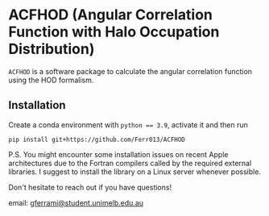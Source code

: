 # ACFHOD (Angular Correlation Function with Halo Occupation Distribution)

``ACFHOD`` is a software package to calculate the angular correlation function using the HOD formalism.

Installation
------------
Create a conda environment with `python == 3.9`, activate it and then run

``pip install git+https://github.com/Ferr013/ACFHOD``

P.S. You might encounter some installation issues on recent Apple architectures
due to the Fortran compilers called by the required external libraries.
I suggest to install the library on a Linux server whenever possible.

Don't hesitate to reach out if you have questions!

email: [gferrami@student.unimelb.edu.au](mailto::gferrami@student.unimelb.edu.au)
